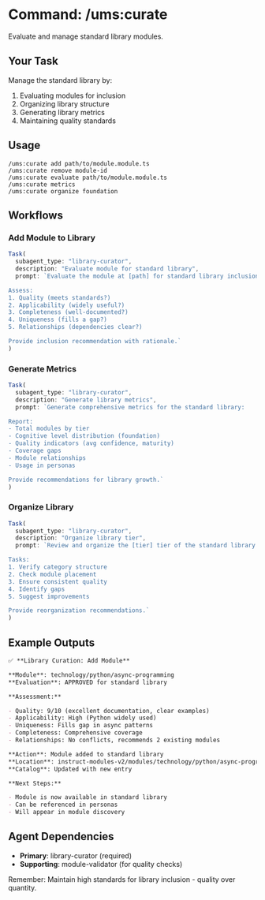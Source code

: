 # Command: /ums:curate

Evaluate and manage standard library modules.

## Your Task

Manage the standard library by:

1. Evaluating modules for inclusion
2. Organizing library structure
3. Generating library metrics
4. Maintaining quality standards

## Usage

```
/ums:curate add path/to/module.module.ts
/ums:curate remove module-id
/ums:curate evaluate path/to/module.module.ts
/ums:curate metrics
/ums:curate organize foundation
```

## Workflows

### Add Module to Library

```typescript
Task(
  subagent_type: "library-curator",
  description: "Evaluate module for standard library",
  prompt: `Evaluate the module at [path] for standard library inclusion.

Assess:
1. Quality (meets standards?)
2. Applicability (widely useful?)
3. Completeness (well-documented?)
4. Uniqueness (fills a gap?)
5. Relationships (dependencies clear?)

Provide inclusion recommendation with rationale.`
)
```

### Generate Metrics

```typescript
Task(
  subagent_type: "library-curator",
  description: "Generate library metrics",
  prompt: `Generate comprehensive metrics for the standard library:

Report:
- Total modules by tier
- Cognitive level distribution (foundation)
- Quality indicators (avg confidence, maturity)
- Coverage gaps
- Module relationships
- Usage in personas

Provide recommendations for library growth.`
)
```

### Organize Library

```typescript
Task(
  subagent_type: "library-curator",
  description: "Organize library tier",
  prompt: `Review and organize the [tier] tier of the standard library.

Tasks:
1. Verify category structure
2. Check module placement
3. Ensure consistent quality
4. Identify gaps
5. Suggest improvements

Provide reorganization recommendations.`
)
```

## Example Outputs

```markdown
✅ **Library Curation: Add Module**

**Module**: technology/python/async-programming
**Evaluation**: APPROVED for standard library

**Assessment:**

- Quality: 9/10 (excellent documentation, clear examples)
- Applicability: High (Python widely used)
- Uniqueness: Fills gap in async patterns
- Completeness: Comprehensive coverage
- Relationships: No conflicts, recommends 2 existing modules

**Action**: Module added to standard library
**Location**: instruct-modules-v2/modules/technology/python/async-programming.module.ts
**Catalog**: Updated with new entry

**Next Steps:**

- Module is now available in standard library
- Can be referenced in personas
- Will appear in module discovery
```

## Agent Dependencies

- **Primary**: library-curator (required)
- **Supporting**: module-validator (for quality checks)

Remember: Maintain high standards for library inclusion - quality over quantity.
